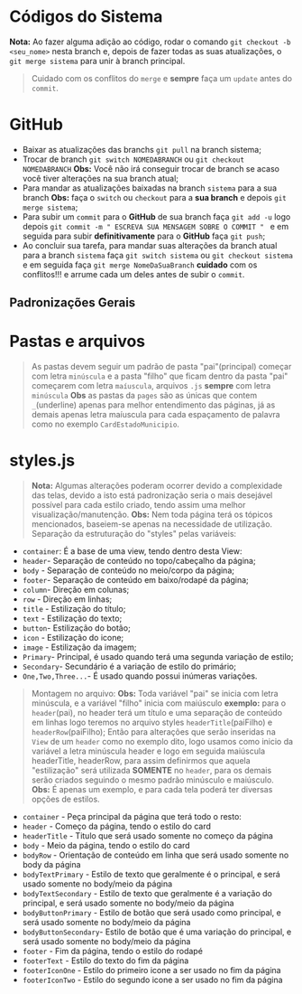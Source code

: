 # Códigos do Sistema

**Nota:** Ao fazer alguma adição ao código, rodar o comando `git checkout -b <seu_nome>` nesta branch e, depois de fazer todas as suas atualizações, o `git merge sistema` para unir à branch principal.

> Cuidado com os conflitos do `merge` e **sempre** faça um `update` antes do `commit`.
 
# GitHub
- Baixar as atualizações das branchs `git pull` na branch sistema;
- Trocar de branch `git switch NOMEDABRANCH` ou `git checkout NOMEDABRANCH` **Obs:** Você não irá conseguir trocar de branch se acaso você tiver alterações na sua branch atual;
- Para mandar as atualizações baixadas na branch `sistema` para a sua branch **Obs:** faça o `switch` ou `checkout` para a **sua branch** e depois `git merge sistema`;
- Para subir um `commit` para o **GitHub** de sua branch faça `git add -u` logo depois `git commit -m " ESCREVA SUA MENSAGEM SOBRE O COMMIT " ` e em seguida para subir **definitivamente** para o **GitHub** faça `git push`;
- Ao concluir sua tarefa, para mandar suas alterações da branch atual para a branch `sistema` faça `git switch sistema` ou `git checkout sistema` e em seguida faça `git merge NomeDaSuaBranch` **cuidado** com os conflitos!!! e arrume cada um deles antes de subir o `commit`.

## Padronizações Gerais ##

# Pastas e arquivos
> As pastas devem seguir um padrão de pasta "pai"(principal) começar com letra `minúscula` e a pasta "filho" que ficam dentro da pasta "pai" começarem com letra `maíuscula`, arquivos `.js` **sempre** com letra `minúscula`
**Obs** as pastas da `pages` são as únicas que contem `_`(underline) apenas para melhor entendimento das páginas, já as demais apenas letra maíuscula para cada espaçamento de palavra como no exemplo `CardEstadoMunicipio`.

# styles.js
>**Nota:** Algumas alterações poderam ocorrer devido a complexidade das telas, devido a isto está padronização seria o mais desejável possível para cada estilo criado, tendo assim uma melhor visualização/manutenção.
**Obs:** Nem toda página terá os tópicos mencionados, baseiem-se apenas na necessidade de utilização.
Separação da estruturação do "styles" pelas variáveis:
- `container`: É a base de uma view, tendo dentro desta View:
- `header`- Separação de conteúdo no topo/cabeçalho da página;
- `body`  - Separação de conteúdo no meio/corpo da página;
- `footer`- Separação de conteúdo em baixo/rodapé da página;
- `column`- Direção em colunas;
- `row`   - Direção em linhas;
- `title` - Estilização do título;
- `text`  - Estilização do texto;
- `button`- Estilização do botão;
- `icon`  - Estilização do icone;
- `image` - Estilização da imagem;
- `Primary`- Principal, é usado quando terá uma segunda variação de estilo;
- `Secondary`- Secundário é a variação de estilo do primário;
- `One,Two,Three...`- É usado quando possui inúmeras variações.

>Montagem no arquivo:
**Obs:** Toda variável "pai" se inicia com letra minúscula, e a variável "filho" inicia com maiúsculo **exemplo:** para o `header`(pai), no header terá um título e uma separação de conteúdo em linhas logo teremos no arquivo styles `headerTitle`(paiFilho) e `headerRow`(paiFilho); Então para alterações que serão inseridas na `View` de um `header` como no exemplo dito, logo usamos como inicio da variável a letra minúscula header e logo em seguida maiúscula headerTitle, headerRow, para assim definirmos que aquela "estilização" será utilizada **SOMENTE** no `header`, para os demais serão criados seguindo o mesmo padrão minúsculo e maiúsculo.
**Obs:** É apenas um exemplo, e para cada tela poderá ter diversas opções de estilos.
- `container`     - Peça principal da página que terá todo o resto:
- `header`        - Começo da página, tendo o estilo do card
- `headerTitle`   - Titulo que será usado somente no começo da página
- `body`          - Meio da página, tendo o estilo do card
- `bodyRow`       - Orientação de conteúdo em linha que será usado somente no body da página
- `bodyTextPrimary`    - Estilo de texto que geralmente é o principal, e será usado somente no body/meio da página
- `bodyTextSecondary`  - Estilo de texto que geralmente é a variação do principal, e será usado somente no body/meio da página
- `bodyButtonPrimary`  - Estilo de botão que será usado como principal, e será usado somente no body/meio da página
- `bodyButtonSecondary`- Estilo de botão que é uma variação do principal, e será usado somente no body/meio da página
- `footer`             - Fim da página, tendo o estilo do rodapé
- `footerText`         - Estilo do texto do fim da página
- `footerIconOne`      - Estilo do primeiro icone a ser usado no fim da página
- `footerIconTwo`      - Estilo do segundo icone a ser usado no fim da página